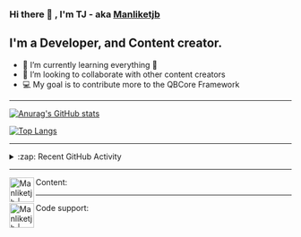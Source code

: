 ### Hi there 👋 , I'm TJ - aka [Manliketjb][website]

## I'm a Developer, and Content creator.

- 🌱 I’m currently learning everything 🤣
- 👯 I’m looking to collaborate with other content creators
- 💻 My goal is to contribute more to the QBCore Framework

---

[![Anurag's GitHub stats](https://github-readme-stats.vercel.app/api?username=Manliketjb&theme=radical)](https://github.com/Manliketjb/github-readme-stats)

[![Top Langs](https://github-readme-stats.vercel.app/api/top-langs/?username=Manliketjb&layout=compact&theme=radical)](https://github.com/Manliketjb/github-readme-stats)

---

<details>
  <summary>:zap: Recent GitHub Activity</summary>
  
<!--START_SECTION:activity-->
<!--END_SECTION:activity-->
</details>

---

 Content: [<img align="left" alt="Manliketjb | YouTube" width="44px" src="https://cdn.jsdelivr.net/npm/simple-icons@v3/icons/youtube.svg" />][youtube]

---

Code support: [<img align="left" alt="Manliketjb | Twitter" width="44px" src="https://cdn.jsdelivr.net/npm/simple-icons@v3/icons/discord.svg" />][discord]


[website]: https://k50u34s4.yolasite.com/
[discord]: https://discord.gg/dH8nTwZW6r
[youtube]: https://www.youtube.com/channel/UCt5o-uXBUG9d2d4kQbgZzBg

 
